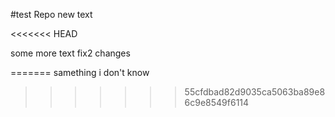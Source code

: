 #test Repo
new text

<<<<<<< HEAD

some more text 
fix2 changes


=======
samething i don't know
>>>>>>> 55cfdbad82d9035ca5063ba89e86c9e8549f6114
